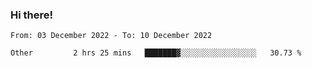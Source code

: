 ### Hi there!

<!--START_SECTION:waka-->

```text
From: 03 December 2022 - To: 10 December 2022

Other         2 hrs 25 mins   ███████▓░░░░░░░░░░░░░░░░░   30.73 %
```

<!--END_SECTION:waka-->
